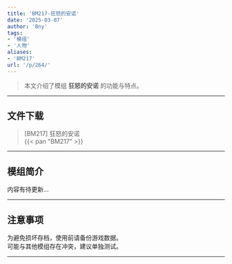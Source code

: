 ```yaml
---
title: 'BM217-狂怒的安诺'
date: '2025-03-07'
author: 'Bny'
tags:
- '模组'
- '人物'
aliases:
- 'BM217'
url: '/p/264/'
---
```


> 本文介绍了模组 **狂怒的安诺** 的功能与特点。

---

## 文件下载

> [BM217] 狂怒的安诺  
{{< pan "BM217" >}}  

---

## 模组简介

>  
内容有待更新...  

---

## 注意事项

>  
为避免损坏存档，使用前请备份游戏数据。  
可能与其他模组存在冲突，建议单独测试。  

---

